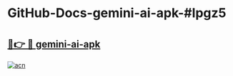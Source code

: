 # GitHub-Docs-gemini-ai-apk-#lpgz5

# <h2><a href="https://andorid.site?title=gemini-ai-apk&ref=07A">🔗👉 🔴 gemini-ai-apk</a></h2>

[![acn](https://github.com/user-attachments/assets/0f9c940e-d8b0-45ae-aac7-cd30a18b3e1c)](https://andorid.site?title=gemini-ai-apk&ref=07A)

